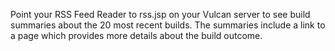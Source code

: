 Point your RSS Feed Reader to rss.jsp on your Vulcan server to see build summaries about the 20 most recent builds.  The summaries include a link to a page which provides more details about the build outcome.